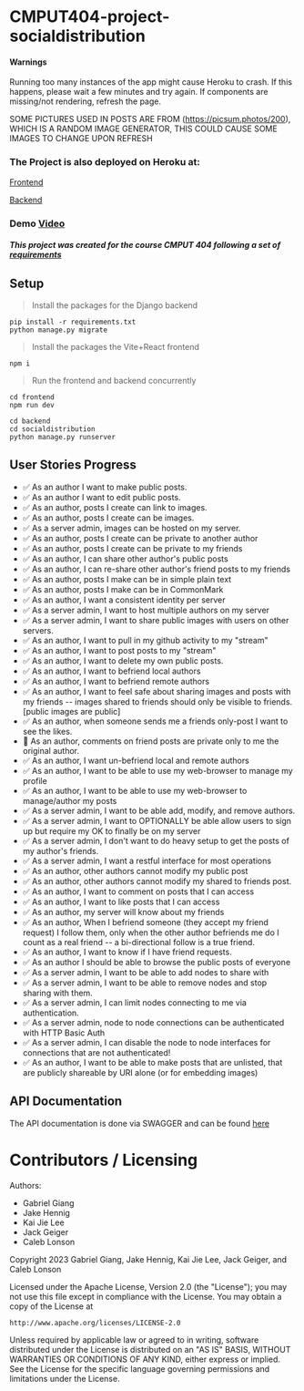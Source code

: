 CMPUT404-project-socialdistribution
===================================
#### Warnings
Running too many instances of the app might cause Heroku to crash. If this happens, please wait a few minutes and try again. If components are missing/not rendering, refresh the page.

SOME PICTURES USED IN POSTS ARE FROM (https://picsum.photos/200), WHICH IS A RANDOM IMAGE GENERATOR, THIS COULD CAUSE SOME IMAGES TO CHANGE UPON REFRESH

### The Project is also deployed on Heroku at:
[Frontend](https://packet-pirates-frontend-46271456b73c.herokuapp.com/)

[Backend](https://packet-pirates-backend-d3f5451fdee4.herokuapp.com/swagger/)

### Demo [Video](https://www.youtube.com/watch?v=dQw4w9WgXcQ)

##### This project was created for the course CMPUT 404 following a set of [requirements](https://github.com/uofa-cmput404/project-socialdistribution/blob/master/project.org) 
## Setup
> Install the packages for the Django backend

```shell
pip install -r requirements.txt
python manage.py migrate
```

> Install the packages the Vite+React frontend

```
npm i
```

> Run the frontend and backend concurrently

```
cd frontend
npm run dev
```

```
cd backend
cd socialdistribution
python manage.py runserver
```

## User Stories Progress

   - :white_check_mark: As an author I want to make public posts.
   - :white_check_mark: As an author I want to edit public posts.
   - :white_check_mark: As an author, posts I create can link to images.
   - :white_check_mark: As an author, posts I create can be images.
   - :white_check_mark: As a server admin, images can be hosted on my server.
   - :white_check_mark: As an author, posts I create can be private to another author
   - :white_check_mark: As an author, posts I create can be private to my friends
   - :white_check_mark: As an author, I can share other author's public posts
   - :white_check_mark: As an author, I can re-share other author's friend posts to my friends
   - :white_check_mark: As an author, posts I make can be in simple plain text
   - :white_check_mark: As an author, posts I make can be in CommonMark
   - :white_check_mark: As an author, I want a consistent identity per server
   - :white_check_mark: As a server admin, I want to host multiple authors on my server
   - :white_check_mark: As a server admin, I want to share public images with users
     on other servers.
   - :white_check_mark: As an author, I want to pull in my github activity to my "stream"
   - :white_check_mark: As an author, I want to post posts to my "stream"
   - :white_check_mark: As an author, I want to delete my own public posts.
   - :white_check_mark: As an author, I want to befriend local authors
   - :white_check_mark: As an author, I want to befriend remote authors
   - :white_check_mark: As an author, I want to feel safe about sharing images and posts
     with my friends -- images shared to friends should only be
     visible to friends. [public images are public]
   - :white_check_mark: As an author, when someone sends me a friends only-post I want to
     see the likes.
   - :black_square_button: As an author, comments on friend posts are private only to me the
     original author.
   - :white_check_mark: As an author, I want un-befriend local and remote authors
   - :white_check_mark: As an author, I want to be able to use my web-browser to manage
     my profile
   - :white_check_mark: As an author, I want to be able to use my web-browser to manage/author
     my posts
   - :white_check_mark: As a server admin, I want to be able add, modify, and remove
     authors.
   - :white_check_mark: As a server admin, I want to OPTIONALLY be able allow users to sign up but
     require my OK to finally be on my server
   - :white_check_mark: As a server admin, I don't want to do heavy setup to get the
     posts of my author's friends.
   - :white_check_mark: As a server admin, I want a restful interface for most operations
   - :white_check_mark: As an author, other authors cannot modify my public post
   - :white_check_mark: As an author, other authors cannot modify my shared to friends post.
   - :white_check_mark: As an author, I want to comment on posts that I can access
   - :white_check_mark: As an author, I want to like posts that I can access
   - :white_check_mark: As an author, my server will know about my friends
   - :white_check_mark: As an author, When I befriend someone (they accept my friend request) I follow them, only when
     the other author befriends me do I count as a real friend -- a bi-directional follow is a true friend.
   - :white_check_mark: As an author, I want to know if I have friend requests.
   - :white_check_mark: As an author I should be able to browse the public posts of everyone
   - :white_check_mark: As a server admin, I want to be able to add nodes to share with
   - :white_check_mark: As a server admin, I want to be able to remove nodes and stop
     sharing with them.
   - :white_check_mark: As a server admin, I can limit nodes connecting to me via
     authentication.
   - :white_check_mark: As a server admin, node to node connections can be authenticated
     with HTTP Basic Auth
   - :white_check_mark: As a server admin, I can disable the node to node interfaces for
     connections that are not authenticated!
   - :white_check_mark: As an author, I want to be able to make posts that are unlisted,
     that are publicly shareable by URI alone (or for embedding images)

## API Documentation

The API documentation is done via SWAGGER and can be found [here](https://packet-pirates-backend-d3f5451fdee4.herokuapp.com/swagger)

Contributors / Licensing
========================

Authors:
    
* Gabriel Giang
* Jake Hennig
* Kai Jie Lee
* Jack Geiger
* Caleb Lonson

Copyright 2023 Gabriel Giang, Jake Hennig, Kai Jie Lee, Jack Geiger, and Caleb Lonson

Licensed under the Apache License, Version 2.0 (the "License");
you may not use this file except in compliance with the License.
You may obtain a copy of the License at

    http://www.apache.org/licenses/LICENSE-2.0

Unless required by applicable law or agreed to in writing, software
distributed under the License is distributed on an "AS IS" BASIS,
WITHOUT WARRANTIES OR CONDITIONS OF ANY KIND, either express or implied.
See the License for the specific language governing permissions and
limitations under the License.
